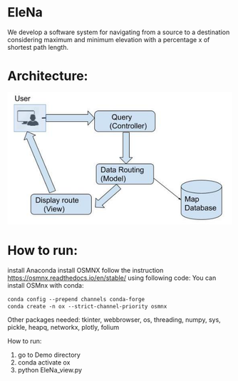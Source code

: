 # EleNa 

We develop a software system for navigating from a source to a destination considering maximum and minimum elevation with a percentage x of shortest path length.

# Architecture:

![Alt text](images/architecture.png?raw=true "architecture")


# How to run:

install Anaconda
install OSMNX follow the instruction https://osmnx.readthedocs.io/en/stable/ 
using following code:
	You can install OSMnx with conda:

	conda config --prepend channels conda-forge
	conda create -n ox --strict-channel-priority osmnx

Other packages needed: tkinter, webbrowser, os, threading, numpy, sys, pickle, heapq, networkx, plotly, folium

How to run:
1. go to Demo directory
2. conda activate ox
3. python EleNa_view.py
